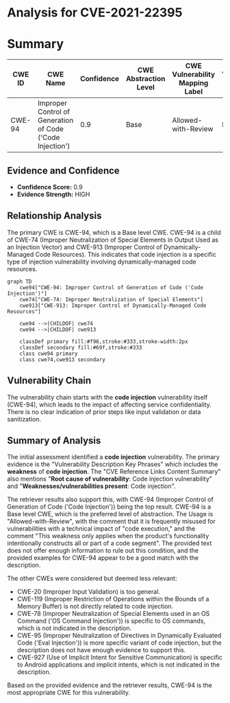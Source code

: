 # Analysis for CVE-2021-22395

# Summary
| CWE ID | CWE Name | Confidence | CWE Abstraction Level | CWE Vulnerability Mapping Label | CWE-Vulnerability Mapping Notes |
|---|---|---|---|---|---|
| CWE-94 | Improper Control of Generation of Code ('Code Injection') | 0.9 | Base | Allowed-with-Review | Primary CWE |

## Evidence and Confidence

*   **Confidence Score:** 0.9
*   **Evidence Strength:** HIGH

## Relationship Analysis
The primary CWE is CWE-94, which is a Base level CWE. CWE-94 is a child of CWE-74 (Improper Neutralization of Special Elements in Output Used as an Injection Vector) and CWE-913 (Improper Control of Dynamically-Managed Code Resources). This indicates that code injection is a specific type of injection vulnerability involving dynamically-managed code resources.

```mermaid
graph TD
    cwe94["CWE-94: Improper Control of Generation of Code ('Code Injection')"]
    cwe74["CWE-74: Improper Neutralization of Special Elements"]
    cwe913["CWE-913: Improper Control of Dynamically-Managed Code Resources"]
    
    cwe94 -->|CHILDOF| cwe74
    cwe94 -->|CHILDOF| cwe913
    
    classDef primary fill:#f96,stroke:#333,stroke-width:2px
    classDef secondary fill:#69f,stroke:#333
    class cwe94 primary
    class cwe74,cwe913 secondary
```

## Vulnerability Chain
The vulnerability chain starts with the **code injection** vulnerability itself (CWE-94), which leads to the impact of affecting service confidentiality. There is no clear indication of prior steps like input validation or data sanitization.

## Summary of Analysis
The initial assessment identified a **code injection** vulnerability. The primary evidence is the "Vulnerability Description Key Phrases" which includes the **weakness** of **code injection**. The "CVE Reference Links Content Summary" also mentions "**Root cause of vulnerability**: Code injection vulnerability" and "**Weaknesses/vulnerabilities present**: Code injection".

The retriever results also support this, with CWE-94 (Improper Control of Generation of Code ('Code Injection')) being the top result. CWE-94 is a Base level CWE, which is the preferred level of abstraction. The Usage is "Allowed-with-Review", with the comment that it is frequently misused for vulnerabilities with a technical impact of "code execution," and the comment "This weakness only applies when the product's functionality intentionally constructs all or part of a code segment". The provided text does not offer enough information to rule out this condition, and the provided examples for CWE-94 appear to be a good match with the description.

The other CWEs were considered but deemed less relevant:
*   CWE-20 (Improper Input Validation) is too general.
*   CWE-119 (Improper Restriction of Operations within the Bounds of a Memory Buffer) is not directly related to code injection.
*   CWE-78 (Improper Neutralization of Special Elements used in an OS Command ('OS Command Injection')) is specific to OS commands, which is not indicated in the description.
*   CWE-95 (Improper Neutralization of Directives in Dynamically Evaluated Code ('Eval Injection')) is more specific variant of code injection, but the description does not have enough evidence to support this.
*   CWE-927 (Use of Implicit Intent for Sensitive Communication) is specific to Android applications and implicit intents, which is not indicated in the description.

Based on the provided evidence and the retriever results, CWE-94 is the most appropriate CWE for this vulnerability.